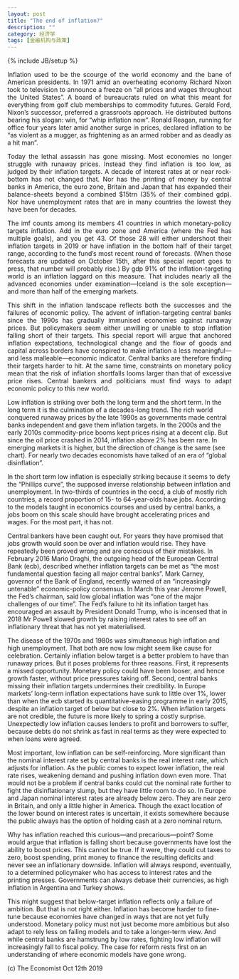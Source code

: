 ```yaml
---
layout: post
title: "The end of inflation?"
description: ""
category: 经济学
tags: [金融机构与政策]
---
```

{% include JB/setup %}


<p style="text-align:justify; text-justify:inter-ideograph;">Inflation used to be the scourge of the world economy and the bane of American presidents. In 1971 amid an overheating economy Richard Nixon took to television to announce a freeze on “all prices and wages throughout the United States”. A board of bureaucrats ruled on what this meant for everything from golf club memberships to commodity futures. Gerald Ford, Nixon’s successor, preferred a grassroots approach. He distributed buttons bearing his slogan: win, for “whip inflation now”. Ronald Reagan, running for office four years later amid another surge in prices, declared inflation to be “as violent as a mugger, as frightening as an armed robber and as deadly as a hit man”.</p>
<p style="text-align:justify; text-justify:inter-ideograph;">Today the lethal assassin has gone missing. Most economies no longer struggle with runaway prices. Instead they find inflation is too low, as judged by their inflation targets. A decade of interest rates at or near rock-bottom has not changed that. Nor has the printing of money by central banks in America, the euro zone, Britain and Japan that has expanded their balance-sheets beyond a combined $15trn (35% of their combined gdp). Nor have unemployment rates that are in many countries the lowest they have been for decades.</p>
<p style="text-align:justify; text-justify:inter-ideograph;">The imf counts among its members 41 countries in which monetary-policy targets inflation. Add in the euro zone and America (where the Fed has multiple goals), and you get 43. Of those 28 will either undershoot their inflation targets in 2019 or have inflation in the bottom half of their target range, according to the fund’s most recent round of forecasts. (When those forecasts are updated on October 15th, after this special report goes to press, that number will probably rise.) By gdp 91% of the inflation-targeting world is an inflation laggard on this measure. That includes nearly all the advanced economies under examination—Iceland is the sole exception—and more than half of the emerging markets.</p>
<p style="text-align:justify; text-justify:inter-ideograph;">This shift in the inflation landscape reflects both the successes and the failures of economic policy. The advent of inflation-targeting central banks since the 1990s has gradually immunised economies against runaway prices. But policymakers seem either unwilling or unable to stop inflation falling short of their targets. This special report will argue that anchored inflation expectations, technological change and the flow of goods and capital across borders have conspired to make inflation a less meaningful—and less malleable—economic indicator. Central banks are therefore finding their targets harder to hit. At the same time, constraints on monetary policy mean that the risk of inflation shortfalls looms larger than that of excessive price rises. Central bankers and politicians must find ways to adapt economic policy to this new world.</p>
<p>Low inflation is striking over both the long term and the short term. In the long term it is the culmination of a decades-long trend. The rich world conquered runaway prices by the late 1990s as governments made central banks independent and gave them inflation targets. In the 2000s and the early 2010s commodity-price booms kept prices rising at a decent clip. But since the oil price crashed in 2014, inflation above 2% has been rare. In emerging markets it is higher, but the direction of change is the same (see chart). For nearly two decades economists have talked of an era of “global disinflation”.</p>
<p>In the short term low inflation is especially striking because it seems to defy the “Phillips curve”, the supposed inverse relationship between inflation and unemployment. In two-thirds of countries in the oecd, a club of mostly rich countries, a record proportion of 15- to 64-year-olds have jobs. According to the models taught in economics courses and used by central banks, a jobs boom on this scale should have brought accelerating prices and wages. For the most part, it has not.</p>
<p>Central bankers have been caught out. For years they have promised that jobs growth would soon be over and inflation would rise. They have repeatedly been proved wrong and are conscious of their mistakes. In February 2016 Mario Draghi, the outgoing head of the European Central Bank (ecb), described whether inflation targets can be met as “the most fundamental question facing all major central banks”. Mark Carney, governor of the Bank of England, recently warned of an “increasingly untenable” economic-policy consensus. In March this year Jerome Powell, the Fed’s chairman, said low global inflation was “one of the major challenges of our time”. The Fed’s failure to hit its inflation target has encouraged an assault by President Donald Trump, who is incensed that in 2018 Mr Powell slowed growth by raising interest rates to see off an inflationary threat that has not yet materialised.</p>
<p>The disease of the 1970s and 1980s was simultaneous high inflation and high unemployment. That both are now low might seem like cause for celebration. Certainly inflation below target is a better problem to have than runaway prices. But it poses problems for three reasons. First, it represents a missed opportunity. Monetary policy could have been looser, and hence growth faster, without price pressures taking off. Second, central banks missing their inflation targets undermines their credibility. In Europe markets’ long-term inflation expectations have sunk to little over 1%, lower than when the ecb started its quantitative-easing programme in early 2015, despite an inflation target of below but close to 2%. When inflation targets are not credible, the future is more likely to spring a costly surprise. Unexpectedly low inflation causes lenders to profit and borrowers to suffer, because debts do not shrink as fast in real terms as they were expected to when loans were agreed.</p>
<p>Most important, low inflation can be self-reinforcing. More significant than the nominal interest rate set by central banks is the real interest rate, which adjusts for inflation. As the public comes to expect lower inflation, the real rate rises, weakening demand and pushing inflation down even more. That would not be a problem if central banks could cut the nominal rate further to fight the disinflationary slump, but they have little room to do so. In Europe and Japan nominal interest rates are already below zero. They are near zero in Britain, and only a little higher in America. Though the exact location of the lower bound on interest rates is uncertain, it exists somewhere because the public always has the option of holding cash at a zero nominal return.</p>
<p>Why has inflation reached this curious—and precarious—point? Some would argue that inflation is falling short because governments have lost the ability to boost prices. This cannot be true. If it were, they could cut taxes to zero, boost spending, print money to finance the resulting deficits and never see an inflationary downside. Inflation will always respond, eventually, to a determined policymaker who has access to interest rates and the printing presses. Governments can always debase their currencies, as high inflation in Argentina and Turkey shows.</p>
<p>This might suggest that below-target inflation reflects only a failure of ambition. But that is not right either. Inflation has become harder to fine-tune because economies have changed in ways that are not yet fully understood. Monetary policy must not just become more ambitious but also adapt to rely less on failing models and to take a longer-term view. And while central banks are hamstrung by low rates, fighting low inflation will increasingly fall to fiscal policy. The case for reform rests first on an understanding of where economic models have gone wrong.</p>
<p></p>
<p></p>
<p></p>
<p></p>
<p></p>
<p></p>
<p></p>
<p></p>
<p></p>
<p></p>
<p></p>
<p></p>
<p></p>
<p></p>
<p></p>
<p></p>
<p></p>
<p></p>
<p></p>
<p></p>


<p> </p>
<p>(c) The Economist Oct 12th 2019 </p>




















